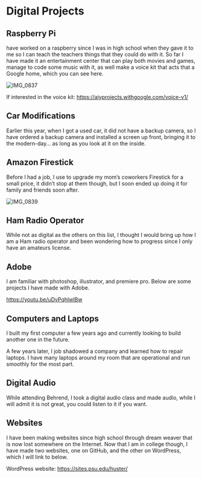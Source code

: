 # Digital Projects

## Raspberry Pi
 have worked on a raspberry since I was in high school when they gave it to me so I can teach the teachers things that they could do with it.
 So far I have made it an entertainment center that can play both movies and games, manage to code some music with it, as well make a voice kit that acts that a Google home, which you can see here.

![IMG_0837](https://user-images.githubusercontent.com/34407859/94471366-09bcf500-0197-11eb-8d54-5647fa16a21c.jpg)

 
 If interested in the voice kit: https://aiyprojects.withgoogle.com/voice-v1/
 
 ## Car Modifications
 Earlier this year, when I got a used car, it did not have a backup camera, so I have ordered a backup camera and installed a screen up front, bringing it to the modern-day… 
 as long as you look at it on the inside.
 
 ## Amazon Firestick
 Before I had a job, I use to upgrade my mom’s coworkers Firestick for a small price,
 it didn’t stop at them though, but I soon ended up doing it for family and friends soon after.
 
 ![IMG_0839](https://user-images.githubusercontent.com/34407859/94479152-5c4fde80-01a2-11eb-95c4-bbad1e96291b.jpg)
 
 ## Ham Radio Operator
 While not as digital as the others on this list,
 I thought I would bring up how I am a Ham radio operator and been wondering how to progress since I only have an amateurs license.

## Adobe
I am familiar with photoshop, illustrator, and premiere pro.
Below are some projects I have made with Adobe.

https://youtu.be/uDvPqhlwIBw

## Computers and Laptops
I built my first computer a few years ago and currently looking to build another one in the future.

A few years later, I job shadowed a company and learned how to repair laptops.
I have many laptops around my room that are operational and run smoothly for the most part.

## Digital Audio
While attending Behrend, I took a digital audio class and made audio, 
while I will admit it is not great, you could listen to it if you want.

## Websites
I have been making websites since high school through dream weaver that is now lost somewhere on the Internet.
Now that I am in college though, I have made two websites, one on GitHub, and the other on WordPress, which I will link to below.

WordPress website: https://sites.psu.edu/huster/
